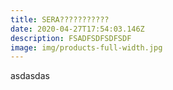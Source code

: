```yaml
---
title: SERA???????????
date: 2020-04-27T17:54:03.146Z
description: FSADFSDFSDFSDF
image: img/products-full-width.jpg
---
```

asdasdas